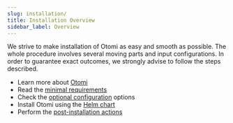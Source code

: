 ```yaml
---
slug: installation/
title: Installation Overview
sidebar_label: Overview
---
```


We strive to make installation of Otomi as easy and smooth as possible. The whole procedure involves several moving parts and input configurations. In order to guarantee exact outcomes, we strongly advise to follow the steps described.

- Learn more about [Otomi](/about)
- Read the [minimal requirements](prerequisites)
- Check the [optional configuration](optional) options
- Install Otomi using the [Helm chart](chart)
- Perform the [post-installation actions](post-install-actions)
